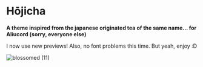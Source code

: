 # Hōjicha

**A theme inspired from the japanese originated tea of the same name... for Aliucord (sorry, everyone else)**

I now use new previews! Also, no font problems this time. But yeah, enjoy :D


![blossomed (11)](https://github.com/rennpy/hojicha-theme/assets/158360149/603357fd-84fb-4eed-8f84-569db2c23c27)
